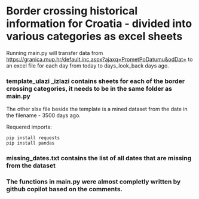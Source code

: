 # Border crossing historical information for Croatia - divided into various categories as excel sheets

Running main.py will transfer data from https://granica.mup.hr/default.inc.aspx?ajaxq=PrometPoDatumu&odDat= to an
excel file for each day from today to days_look_back days ago.

### template_ulazi _izlazi contains sheets for each of the border crossing categories, it needs to be in the same folder as main.py

The other xlsx file beside the template is a mined dataset from the date in the filename - 3500 days ago.

Requered imports:
```
pip install requests
pip install pandas
```

### missing_dates.txt contains the list of all dates that are missing from the dataset


### The functions in main.py were almost completly written by github copilot based on the comments.

